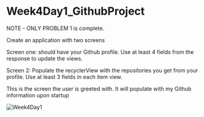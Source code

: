# Week4Day1_GithubProject

NOTE - ONLY PROBLEM 1 is complete.

Create an application with two screens

Screen one: should have your Github profile. Use at least 4 fields from the response to update the views.

Screen 2: Populate the recyclerView with the repositories you get from your profile. Use at least 3 fields in each item view.

This is the screen the user is greeted with. It will populate with my Github information upon startup

![Week4Day1](https://user-images.githubusercontent.com/51377429/60118365-32f80580-974a-11e9-9e55-a24baa2a91ba.jpg)
